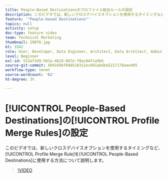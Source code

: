 ```yaml
---
title: People-Based Destinationsのプロファイル結合ルールの設定
description: このビデオでは、新しいクロスデバイスオプションを使用するタイミングなど、People-Based Destinationsで使用するプロファイル結合ルールを設定する方法について説明します。
feature: '"People-based Destinations"'
topics: null
activity: setup
doc-type: feature video
team: Technical Marketing
thumbnail: 29076.jpg
kt: 3342
role: User, Developer, Data Engineer, Architect, Data Architect, Admin, Leader
level: Beginner
exl-id: 513af3d9-583a-4619-867e-f0ac847ca9b5
source-git-commit: 4b91696f840518312ec041abdbe5217178aee405
workflow-type: tm+mt
source-wordcount: '62'
ht-degree: 3%

---
```


# [!UICONTROL People-Based Destinations]の[!UICONTROL Profile Merge Rules]の設定

このビデオでは、新しいクロスデバイスオプションを使用するタイミングなど、[!UICONTROL Profile Merge Rule]を[!UICONTROL People-Based Destinations]に使用する方法について説明します。

>[!VIDEO](https://video.tv.adobe.com/v/29076/?quality=12)
